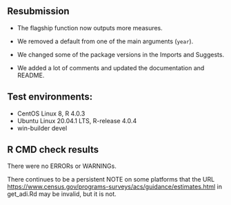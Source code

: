 
## Resubmission

* The flagship function now outputs more measures.

* We removed a default from one of the main arguments (`year`).

* We changed some of the package versions in the Imports and Suggests.

* We added a lot of comments and updated the documentation and README.


## Test environments:

* CentOS Linux 8, R 4.0.3
* Ubuntu Linux 20.04.1 LTS, R-release 4.0.4
* win-builder devel


## R CMD check results
There were no ERRORs or WARNINGs.

There continues to be a persistent NOTE on some platforms that the URL https://www.census.gov/programs-surveys/acs/guidance/estimates.html in get_adi.Rd may be invalid, but it is not.
